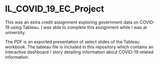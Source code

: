 # IL_COVID_19_EC_Project
This was an extra credit assignment exploring government data on COVID-19 using Tableau. I was able to complete this assignment while I was at university. 

The PDF is an exported presentation of select slides of the Tableau workbook. 
The tableau file is included in this repository which contains an interactive dashboard / story detailing information about COVID-19 related information. 

